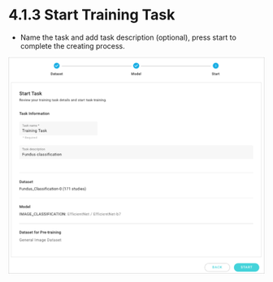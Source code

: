 # 4.1.3 Start Training Task

* Name the task and add task description (optional), press start to complete the creating process.

![](../../.gitbook/assets/con-4-1-3-1.png)
